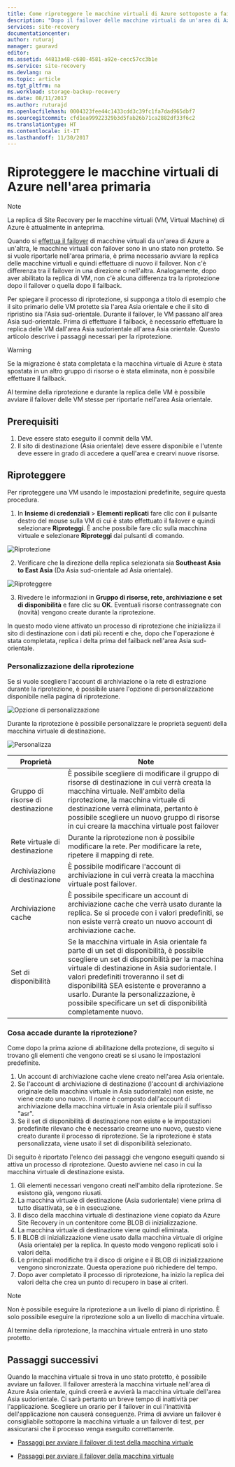 ```yaml
---
title: Come riproteggere le macchine virtuali di Azure sottoposte a failover nell'area di Azure primaria | Microsoft Docs
description: "Dopo il failover delle macchine virtuali da un'area di Azure a un'altra, è possibile utilizzare Azure Site Recovery per proteggere le macchine nella direzione inversa. Imparare i passaggi per eseguire la riprotezione prima di un failover."
services: site-recovery
documentationcenter: 
author: ruturaj
manager: gauravd
editor: 
ms.assetid: 44813a48-c680-4581-a92e-cecc57cc3b1e
ms.service: site-recovery
ms.devlang: na
ms.topic: article
ms.tgt_pltfrm: na
ms.workload: storage-backup-recovery
ms.date: 08/11/2017
ms.author: ruturajd
ms.openlocfilehash: 0004323fee44c1433cdd3c39fc1fa7dad965dbf7
ms.sourcegitcommit: cfd1ea99922329b3d5fab26b71ca2882df33f6c2
ms.translationtype: HT
ms.contentlocale: it-IT
ms.lasthandoff: 11/30/2017
---
```

# <a name="reprotect-azure-vms-back-to-the-primary-region"></a>Riproteggere le macchine virtuali di Azure nell'area primaria



>[!NOTE]
>
> La replica di Site Recovery per le macchine virtuali (VM, Virtual Machine) di Azure è attualmente in anteprima.


Quando si [effettua il failover](../site-recovery-failover.md) di macchine virtuali da un'area di Azure a un'altra, le macchine virtuali con failover sono in uno stato non protetto. Se si vuole riportarle nell'area primaria, è prima necessario avviare la replica delle macchine virtuali e quindi effettuare di nuovo il failover. Non c'è differenza tra il failover in una direzione o nell'altra. Analogamente, dopo aver abilitato la replica di VM, non c'è alcuna differenza tra la riprotezione dopo il failover o quella dopo il failback.

Per spiegare il processo di riprotezione, si supponga a titolo di esempio che il sito primario delle VM protette sia l'area Asia orientale e che il sito di ripristino sia l'Asia sud-orientale. Durante il failover, le VM passano all'area Asia sud-orientale. Prima di effettuare il failback, è necessario effettuare la replica delle VM dall'area Asia sudorientale all'area Asia orientale. Questo articolo descrive i passaggi necessari per la riprotezione.

> [!WARNING]
> Se la migrazione è stata completata e la macchina virtuale di Azure è stata spostata in un altro gruppo di risorse o è stata eliminata, non è possibile effettuare il failback.

Al termine della riprotezione e durante la replica delle VM è possibile avviare il failover delle VM stesse per riportarle nell'area Asia orientale.

## <a name="prerequisites"></a>Prerequisiti
1. Deve essere stato eseguito il commit della VM.
2. Il sito di destinazione (Asia orientale) deve essere disponibile e l'utente deve essere in grado di accedere a quell'area e crearvi nuove risorse.

## <a name="reprotect"></a>Riproteggere

Per riproteggere una VM usando le impostazioni predefinite, seguire questa procedura.

1. In **Insieme di credenziali** > **Elementi replicati** fare clic con il pulsante destro del mouse sulla VM di cui è stato effettuato il failover e quindi selezionare **Riproteggi**. È anche possibile fare clic sulla macchina virtuale e selezionare **Riproteggi** dai pulsanti di comando.

  ![Riprotezione](./media/site-recovery-how-to-reprotect-azure-to-azure/reprotect.png)

2. Verificare che la direzione della replica selezionata sia **Southeast Asia to East Asia** (Da Asia sud-orientale ad Asia orientale).

  ![Riproteggere](./media/site-recovery-how-to-reprotect-azure-to-azure/reprotectblade.png)

3. Rivedere le informazioni in **Gruppo di risorse, rete, archiviazione e set di disponibilità** e fare clic su **OK**. Eventuali risorse contrassegnate con (novità) vengono create durante la riprotezione.

In questo modo viene attivato un processo di riprotezione che inizializza il sito di destinazione con i dati più recenti e che, dopo che l'operazione è stata completata, replica i delta prima del failback nell'area Asia sud-orientale.

### <a name="reprotect-customization"></a>Personalizzazione della riprotezione
Se si vuole scegliere l'account di archiviazione o la rete di estrazione durante la riprotezione, è possibile usare l'opzione di personalizzazione disponibile nella pagina di riprotezione.

![Opzione di personalizzazione](./media/site-recovery-how-to-reprotect-azure-to-azure/customize.png)

Durante la riprotezione è possibile personalizzare le proprietà seguenti della macchina virtuale di destinazione.

![Personalizza](./media/site-recovery-how-to-reprotect-azure-to-azure/customizeblade.png)

|Proprietà |Note  |
|---------|---------|
|Gruppo di risorse di destinazione     | È possibile scegliere di modificare il gruppo di risorse di destinazione in cui verrà creata la macchina virtuale. Nell'ambito della riprotezione, la macchina virtuale di destinazione verrà eliminata, pertanto è possibile scegliere un nuovo gruppo di risorse in cui creare la macchina virtuale post failover         |
|Rete virtuale di destinazione     | Durante la riprotezione non è possibile modificare la rete. Per modificare la rete, ripetere il mapping di rete.         |
|Archiviazione di destinazione     | È possibile modificare l'account di archiviazione in cui verrà creata la macchina virtuale post failover.         |
|Archiviazione cache     | È possibile specificare un account di archiviazione cache che verrà usato durante la replica. Se si procede con i valori predefiniti, se non esiste verrà creato un nuovo account di archiviazione cache.         |
|Set di disponibilità     |Se la macchina virtuale in Asia orientale fa parte di un set di disponibilità, è possibile scegliere un set di disponibilità per la macchina virtuale di destinazione in Asia sudorientale. I valori predefiniti troveranno il set di disponibilità SEA esistente e proveranno a usarlo. Durante la personalizzazione, è possibile specificare un set di disponibilità completamente nuovo.         |


### <a name="what-happens-during-reprotect"></a>Cosa accade durante la riprotezione?

Come dopo la prima azione di abilitazione della protezione, di seguito si trovano gli elementi che vengono creati se si usano le impostazioni predefinite.
1. Un account di archiviazione cache viene creato nell'area Asia orientale.
2. Se l'account di archiviazione di destinazione (l'account di archiviazione originale della macchina virtuale in Asia sudorientale) non esiste, ne viene creato uno nuovo. Il nome è composto dall'account di archiviazione della macchina virtuale in Asia orientale più il suffisso "asr".
3. Se il set di disponibilità di destinazione non esiste e le impostazioni predefinite rilevano che è necessario crearne uno nuovo, questo viene creato durante il processo di riprotezione. Se la riprotezione è stata personalizzata, viene usato il set di disponibilità selezionato.


Di seguito è riportato l'elenco dei passaggi che vengono eseguiti quando si attiva un processo di riprotezione. Questo avviene nel caso in cui la macchina virtuale di destinazione esista.

1. Gli elementi necessari vengono creati nell'ambito della riprotezione. Se esistono già, vengono riusati.
2. La macchina virtuale di destinazione (Asia sudorientale) viene prima di tutto disattivata, se è in esecuzione.
3. Il disco della macchina virtuale di destinazione viene copiato da Azure Site Recovery in un contenitore come BLOB di inizializzazione.
4. La macchina virtuale di destinazione viene quindi eliminata.
5. Il BLOB di inizializzazione viene usato dalla macchina virtuale di origine (Asia orientale) per la replica. In questo modo vengono replicati solo i valori delta.
6. Le principali modifiche tra il disco di origine e il BLOB di inizializzazione vengono sincronizzate. Questa operazione può richiedere del tempo.
7. Dopo aver completato il processo di riprotezione, ha inizio la replica dei valori delta che crea un punto di recupero in base ai criteri.

> [!NOTE]
> Non è possibile eseguire la riprotezione a un livello di piano di ripristino. È solo possibile eseguire la riprotezione solo a un livello di macchina virtuale.

Al termine della riprotezione, la macchina virtuale entrerà in uno stato protetto.

## <a name="next-steps"></a>Passaggi successivi

Quando la macchina virtuale si trova in uno stato protetto, è possibile avviare un failover. Il failover arresterà la macchina virtuale nell'area di Azure Asia orientale, quindi creerà e avvierà la macchina virtuale dell'area Asia sudorientale. Ci sarà pertanto un breve tempo di inattività per l'applicazione. Scegliere un orario per il failover in cui l'inattività dell'applicazione non causerà conseguenze. Prima di avviare un failover è consigliabile sottoporre la macchina virtuale a un failover di test, per assicurarsi che il processo venga eseguito correttamente.

-   [Passaggi per avviare il failover di test della macchina virtuale](../site-recovery-test-failover-to-azure.md)

-   [Passaggi per avviare il failover della macchina virtuale](../site-recovery-failover.md)
